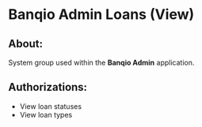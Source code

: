 # Banqio Admin Loans (View)

## About:

System group used within the **Banqio Admin** application.

## Authorizations:

- View loan statuses
- View loan types